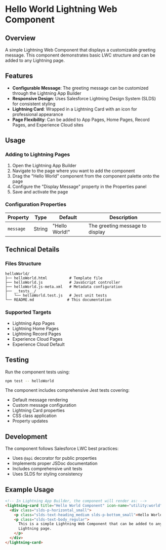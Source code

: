 # Hello World Lightning Web Component

## Overview

A simple Lightning Web Component that displays a customizable greeting message. This component demonstrates basic LWC structure and can be added to any Lightning page.

## Features

- **Configurable Message**: The greeting message can be customized through the Lightning App Builder
- **Responsive Design**: Uses Salesforce Lightning Design System (SLDS) for consistent styling
- **Lightning Card**: Wrapped in a Lightning Card with an icon for professional appearance
- **Page Flexibility**: Can be added to App Pages, Home Pages, Record Pages, and Experience Cloud sites

## Usage

### Adding to Lightning Pages

1. Open the Lightning App Builder
2. Navigate to the page where you want to add the component
3. Drag the "Hello World" component from the component palette onto the page
4. Configure the "Display Message" property in the Properties panel
5. Save and activate the page

### Configuration Properties

| Property  | Type   | Default        | Description                     |
| --------- | ------ | -------------- | ------------------------------- |
| `message` | String | "Hello World!" | The greeting message to display |

## Technical Details

### Files Structure

```
helloWorld/
├── helloWorld.html          # Template file
├── helloWorld.js            # JavaScript controller
├── helloWorld.js-meta.xml   # Metadata configuration
├── __tests__/
│   └── helloWorld.test.js   # Jest unit tests
└── README.md               # This documentation
```

### Supported Targets

- Lightning App Pages
- Lightning Home Pages
- Lightning Record Pages
- Experience Cloud Pages
- Experience Cloud Default

## Testing

Run the component tests using:

```bash
npm test -- helloWorld
```

The component includes comprehensive Jest tests covering:

- Default message rendering
- Custom message configuration
- Lightning Card properties
- CSS class application
- Property updates

## Development

The component follows Salesforce LWC best practices:

- Uses `@api` decorator for public properties
- Implements proper JSDoc documentation
- Includes comprehensive unit tests
- Uses SLDS for styling consistency

## Example Usage

```html
<!-- In Lightning App Builder, the component will render as: -->
<lightning-card title="Hello World Component" icon-name="utility:world">
  <div class="slds-p-horizontal_small">
    <p class="slds-text-heading_medium slds-p-bottom_small">Hello World!</p>
    <p class="slds-text-body_regular">
      This is a simple Lightning Web Component that can be added to any
      Lightning page.
    </p>
  </div>
</lightning-card>
```
